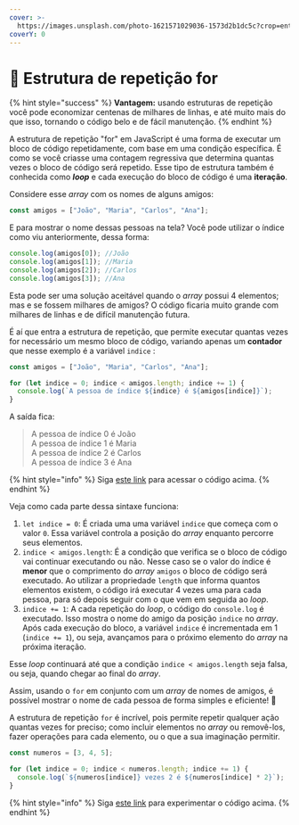 ```yaml
---
cover: >-
  https://images.unsplash.com/photo-1621571029036-1573d2b1dc5c?crop=entropy&cs=srgb&fm=jpg&ixid=M3wxOTcwMjR8MHwxfHNlYXJjaHwxfHxzZXF1ZW5jZXxlbnwwfHx8fDE2OTA3NDMzNDN8MA&ixlib=rb-4.0.3&q=85
coverY: 0
---
```


# 🔄 Estrutura de repetição for

{% hint style="success" %}
**Vantagem:** usando estruturas de repetição você pode economizar centenas de milhares de linhas, e até muito mais do que isso, tornando o código belo e de fácil manutenção.
{% endhint %}

A estrutura de repetição "for" em JavaScript é uma forma de executar um bloco de código repetidamente, com base em uma condição específica. É como se você criasse uma contagem regressiva que determina quantas vezes o bloco de código será repetido. Esse tipo de estrutura também é conhecida como _**loop**_ e cada execução do bloco de código é uma **iteração**.

Considere esse _array_ com os nomes de alguns amigos:

```javascript
const amigos = ["João", "Maria", "Carlos", "Ana"];
```

E para mostrar o nome dessas pessoas na tela? Você pode utilizar o índice como viu anteriormente, dessa forma:

```javascript
console.log(amigos[0]); //João
console.log(amigos[1]); //Maria
console.log(amigos[2]); //Carlos
console.log(amigos[3]); //Ana
```

Esta pode ser uma solução aceitável quando o _array_ possui 4 elementos; mas e se fossem milhares de amigos? O código ficaria muito grande com milhares de linhas e de difícil manutenção futura.

É aí que entra a estrutura de repetição, que permite executar quantas vezes for necessário um mesmo bloco de código, variando apenas um **contador** que nesse exemplo é a variável `indice` :

```javascript
const amigos = ["João", "Maria", "Carlos", "Ana"];

for (let indice = 0; indice < amigos.length; indice += 1) {
  console.log(`A pessoa de índice ${indice} é ${amigos[indice]}`);
}
```

A saída fica:

> A pessoa de índice 0 é João\
> A pessoa de índice 1 é Maria\
> A pessoa de índice 2 é Carlos\
> A pessoa de índice 3 é Ana

{% hint style="info" %}
Siga [este link](https://coolfee.github.io/#%7B%22code%22%3A%22const%20amigos%20%3D%20%5B%5C%22Jo%C3%A3o%5C%22%2C%20%5C%22Maria%5C%22%2C%20%5C%22Carlos%5C%22%2C%20%5C%22Ana%5C%22%5D%3B%5Cn%5Cnfor%20\(let%20indice%20%3D%200%3B%20indice%20%3C%20amigos.length%3B%20indice%20%2B%3D%201\)%20%7B%5Cn%20%20console.log\(%60A%20pessoa%20de%20%C3%ADndice%20%24%7Bindice%7D%20%C3%A9%20%24%7Bamigos%5Bindice%5D%7D%60\)%3B%5Cn%7D%22%2C%22tests%22%3A%22%22%7D) para acessar o código acima.
{% endhint %}

Veja como cada parte dessa sintaxe funciona:

1. `let indice = 0`: É criada uma uma variável `indice` que começa com o valor `0`. Essa variável controla a posição do _array_ enquanto percorre seus elementos.
2. `indice < amigos.length`: É a condição que verifica se o bloco de código vai continuar executando ou não. Nesse caso se o valor do índice é **menor** que o comprimento do _array_ `amigos` o bloco de código será executado. Ao utilizar a propriedade `length` que informa quantos elementos existem, o código irá executar 4 vezes uma para cada pessoa, para só depois seguir com o que vem em seguida ao _loop_.
3. `indice += 1`: A cada repetição do _loop_, o código do `console.log` é executado. Isso mostra o nome do amigo da posição `indice` no _array_. Após cada execução do bloco, a variável `indice` é incrementada em 1 (`indice += 1`), ou seja, avançamos para o próximo elemento do _array_ na próxima iteração.

Esse _loop_ continuará até que a condição `indice < amigos.length` seja falsa, ou seja, quando chegar ao final do _array_.

Assim, usando o `for` em conjunto com um _array_ de nomes de amigos, é possível mostrar o nome de cada pessoa de forma simples e eficiente! 🎉

A estrutura de repetição `for` é incrível, pois permite repetir qualquer ação quantas vezes for preciso; como incluir elementos no _array_ ou removê-los, fazer operações para cada elemento, ou o que a sua imaginação permitir.

```javascript
const numeros = [3, 4, 5];

for (let indice = 0; indice < numeros.length; indice += 1) {
  console.log(`${numeros[indice]} vezes 2 é ${numeros[indice] * 2}`);
}
```

{% hint style="info" %}
Siga [este link](https://coolfee.github.io/#%7B%22code%22%3A%22const%20numeros%20%3D%20%5B3%2C%204%2C%205%5D%3B%5Cn%5Cnfor%20\(let%20indice%20%3D%200%3B%20indice%20%3C%20numeros.length%3B%20indice%20%2B%3D%201\)%20%7B%5Cn%20%20console.log\(%60%24%7Bnumeros%5Bindice%5D%7D%20vezes%202%20%C3%A9%20%24%7Bnumeros%5Bindice%5D%20\*%202%7D%60\)%3B%5Cn%7D%22%2C%22tests%22%3A%22%22%7D) para experimentar o código acima.
{% endhint %}
